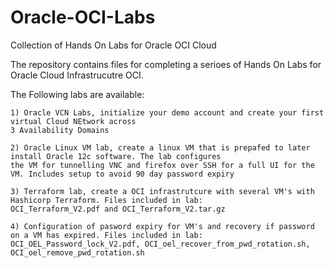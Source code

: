 # Oracle-OCI-Labs
Collection of Hands On Labs for Oracle OCI Cloud

The repository contains files for completing a serioes of Hands On Labs for Oracle Cloud Infrastrucutre OCI.

The Following labs are available:

    1) Oracle VCN Labs, initialize your demo account and create your first virtual Cloud NEtwork across 
    3 Availability Domains
    
    2) Oracle Linux VM lab, create a linux VM that is prepafed to later install Oracle 12c software. The lab configures 
    the VM for tunnelling VNC and firefox over SSH for a full UI for the VM. Includes setup to avoid 90 day password expiry
    
    3) Terraform lab, create a OCI infrastrutcure with several VM's with Hashicorp Terraform. Files included in lab: 
    OCI_Terraform_V2.pdf and OCI_Terraform_V2.tar.gz
    
    4) Configuration of pasword expiry for VM's and recovery if password on a VM has expired. Files included in lab: 
    OCI_OEL_Password_lock_V2.pdf, OCI_oel_recover_from_pwd_rotation.sh, OCI_oel_remove_pwd_rotation.sh
    
